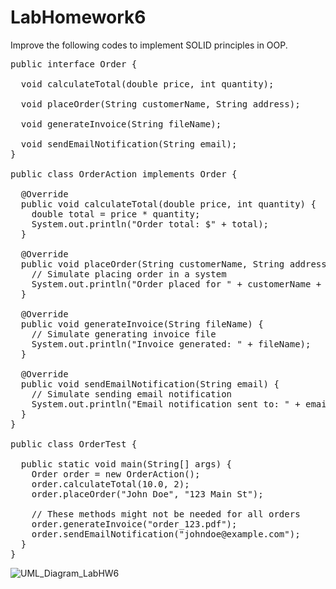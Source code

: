# LabHomework6
Improve the following codes to implement SOLID principles in OOP.


<pre>public interface Order {

  void calculateTotal(double price, int quantity);

  void placeOrder(String customerName, String address);

  void generateInvoice(String fileName);
  
  void sendEmailNotification(String email);
}

public class OrderAction implements Order {

  @Override
  public void calculateTotal(double price, int quantity) {
    double total = price * quantity;
    System.out.println("Order total: $" + total);
  }

  @Override
  public void placeOrder(String customerName, String address) {
    // Simulate placing order in a system
    System.out.println("Order placed for " + customerName + " at " + address);
  }

  @Override
  public void generateInvoice(String fileName) {
    // Simulate generating invoice file
    System.out.println("Invoice generated: " + fileName);
  }

  @Override
  public void sendEmailNotification(String email) {
    // Simulate sending email notification
    System.out.println("Email notification sent to: " + email);
  }
}

public class OrderTest {

  public static void main(String[] args) {
    Order order = new OrderAction();
    order.calculateTotal(10.0, 2);
    order.placeOrder("John Doe", "123 Main St");

    // These methods might not be needed for all orders
    order.generateInvoice("order_123.pdf");
    order.sendEmailNotification("johndoe@example.com");
  }
}</pre>


![UML_Diagram_LabHW6](https://github.com/JuanCyriljosh/LabHomework6/assets/152839993/b9e1b31d-e934-4a02-8d60-c6905a2005d5)


